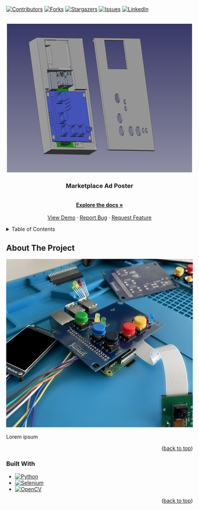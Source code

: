 <a name="readme-top"></a>

[![Contributors][contributors-shield]][contributors-url]
[![Forks][forks-shield]][forks-url]
[![Stargazers][stars-shield]][stars-url]
[![Issues][issues-shield]][issues-url]
[![LinkedIn][linkedin-shield]][linkedin-url]



<!-- PROJECT LOGO -->
<br />
<div align="center">
  <a href="https://github.com/othneildrew/Best-README-Template">
    <img src="ProductImages/Case.png" alt="Logo" width="500" height="400">
  </a>

  <h3 align="center">Marketplace Ad Poster</h3>

  <p align="center">
    <br />
    <a href="https://github.com/MikeSimpson1/AdPoster"><strong>Explore the docs »</strong></a>
    <br />
    <br />
    <a href="https://github.com/MikeSimpson1/AdPoster">View Demo</a>
    ·
    <a href="https://github.com/MikeSimpson1/AdPoster/issues">Report Bug</a>
    ·
    <a href="https://github.com/MikeSimpson1/AdPoster/issues">Request Feature</a>
  </p>
</div>



<!-- TABLE OF CONTENTS -->
<details>
  <summary>Table of Contents</summary>
  <ol>
    <li>
      <a href="#about-the-project">About The Project</a>
      <ul>
        <li><a href="#built-with">Built With</a></li>
      </ul>
    </li>
  </ol>
</details>



<!-- ABOUT THE PROJECT -->
## About The Project

[![Product Name Screen Shot][product-screenshot]](https://example.com)

Lorem ipsum

<p align="right">(<a href="#readme-top">back to top</a>)</p>



### Built With

* [![Python][Python]][Python-url]
* [![Selenium][Selenium]][Selenium-url]
* [![OpenCV][OpenCV]][OpenCV-url]

<p align="right">(<a href="#readme-top">back to top</a>)</p>


<!-- MARKDOWN LINKS & IMAGES -->
[contributors-shield]: https://img.shields.io/github/contributors/MikeSimpson1/AdPoster.svg?style=for-the-badge
[contributors-url]: https://github.com/MikeSimpson1/AdPoster/graphs/contributors
[forks-shield]: https://img.shields.io/github/forks/MikeSimpson1/AdPoster.svg?style=for-the-badge
[forks-url]: https://github.com/MikeSimpson1/AdPoster/network/members
[stars-shield]: https://img.shields.io/github/stars/MikeSimpson1/AdPoster.svg?style=for-the-badge
[stars-url]: https://github.com/MikeSimpson1/AdPoster/stargazers
[issues-shield]: https://img.shields.io/github/issues/MikeSimpson1/AdPoster.svg?style=for-the-badge
[issues-url]: https://github.com/MikeSimpson1/AdPoster/issues
[license-shield]: https://img.shields.io/github/license/MikeSimpson1/AdPoster.svg?style=for-the-badge
[license-url]: https://github.com/MikeSimpson1/AdPoster/blob/master/LICENSE.txt
[linkedin-shield]: https://img.shields.io/badge/-LinkedIn-black.svg?style=for-the-badge&logo=linkedin&colorB=555
[linkedin-url]: https://linkedin.com/in/mike-simpson-86237419a/
[product-screenshot]: ProductImages/Uncased_device.jpg
[Selenium]: https://img.shields.io/pypi/pyversions/Selenium?logo=Selenium
[Selenium-url]: https://www.selenium.dev/
[Python]: https://img.shields.io/pypi/pyversions/pybadges.svg
[Python-url]: https://www.python.org/
[OpenCV]: https://img.shields.io/pypi/pyversions/Opencv-python?logo=OpenCV
[OpenCV-url]: https://pypi.org/project/opencv-python/